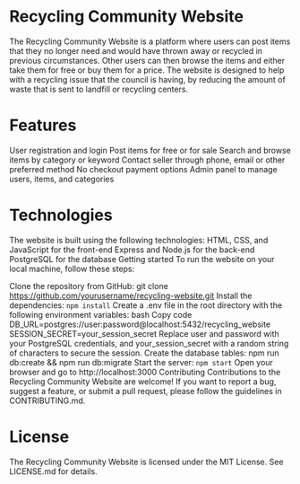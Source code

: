 # Recycling Community Website
The Recycling Community Website is a platform where users can post items that they no longer need and would have thrown away or recycled in previous circumstances. Other users can then browse the items and either take them for free or buy them for a price. The website is designed to help with a recycling issue that the council is having, by reducing the amount of waste that is sent to landfill or recycling centers.

# Features
User registration and login
Post items for free or for sale
Search and browse items by category or keyword
Contact seller through phone, email or other preferred method
No checkout payment options
Admin panel to manage users, items, and categories

# Technologies
The website is built using the following technologies:
HTML, CSS, and JavaScript for the front-end
Express and Node.js for the back-end
PostgreSQL for the database
Getting started
To run the website on your local machine, follow these steps:

Clone the repository from GitHub: git clone https://github.com/yourusername/recycling-website.git
Install the dependencies: `npm install`
Create a .env file in the root directory with the following environment variables:
bash
Copy code
DB_URL=postgres://user:password@localhost:5432/recycling_website
SESSION_SECRET=your_session_secret
Replace user and password with your PostgreSQL credentials, and your_session_secret with a random string of characters to secure the session.
Create the database tables: npm run db:create && npm run db:migrate
Start the server: `npm start`
Open your browser and go to http://localhost:3000
Contributing
Contributions to the Recycling Community Website are welcome! If you want to report a bug, suggest a feature, or submit a pull request, please follow the guidelines in CONTRIBUTING.md.

# License
The Recycling Community Website is licensed under the MIT License. See LICENSE.md for details.
